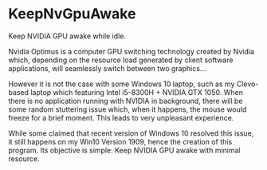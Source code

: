 # KeepNvGpuAwake
Keep NVIDIA GPU awake while idle.

Nvidia Optimus is a computer GPU switching technology created by Nvidia which, depending on the resource load generated by client software applications, will seamlessly switch between two graphics...

However it is not the case with some Windows 10 laptop, such as my Clevo-based laptop which featuring Intel i5-8300H + NVIDIA GTX 1050.
When there is no application running with NVIDIA in background, there will be some random stuttering issue which, when it happens, the mouse would freeze for a brief moment. This leads to very unpleasant experience.

While some claimed that recent version of Windows 10 resolved this issue, it still happens on my Win10 Version 1909, hence the creation of this program. Its objective is simple: Keep NVIDIA GPU awake with minimal resource.
